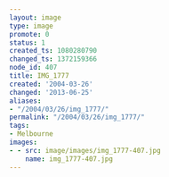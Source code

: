 ```yaml
---
layout: image
type: image
promote: 0
status: 1
created_ts: 1080280790
changed_ts: 1372159366
node_id: 407
title: IMG_1777
created: '2004-03-26'
changed: '2013-06-25'
aliases:
- "/2004/03/26/img_1777/"
permalink: "/2004/03/26/img_1777/"
tags:
- Melbourne
images:
- - src: image/images/img_1777-407.jpg
    name: img_1777-407.jpg
---
```


